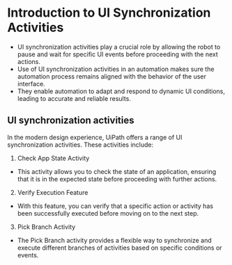   
# Introduction to UI Synchronization Activities

- UI synchronization activities play a crucial role by allowing the robot to pause and wait for specific UI events before proceeding with the next actions.
- Use of UI synchronization activities in an automation makes sure the automation process remains aligned with the behavior of the user interface. 
- They enable automation to adapt and respond to dynamic UI conditions, leading to accurate and reliable results.

## UI synchronization activities

In the modern design experience, UiPath offers a range of UI synchronization activities. These activities include:


1. Check App State Activity
- This activity allows you to check the state of an application, ensuring that it is in the expected state before proceeding with further actions.

2. Verify Execution Feature
- With this feature, you can verify that a specific action or activity has been successfully executed before moving on to the next step.

3. Pick Branch Activity
- The Pick Branch activity provides a flexible way to synchronize and execute different branches of activities based on specific conditions or events.